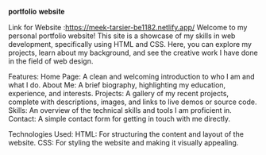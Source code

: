 𝐩𝐨𝐫𝐭𝐟𝐨𝐥𝐢𝐨 𝐰𝐞𝐛𝐬𝐢𝐭𝐞

Link for Website :https://meek-tarsier-be1182.netlify.app/
Welcome to my personal portfolio website! This site is a showcase of my skills in web development, specifically using HTML and CSS. Here, you can explore my projects, learn about my background, and see the creative work I have done in the field of web design.

Features: Home Page: A clean and welcoming introduction to who I am and what I do. About Me: A brief biography, highlighting my education, experience, and interests. Projects: A gallery of my recent projects, complete with descriptions, images, and links to live demos or source code. Skills: An overview of the technical skills and tools I am proficient in. Contact: A simple contact form for getting in touch with me directly.

Technologies Used: HTML: For structuring the content and layout of the website. CSS: For styling the website and making it visually appealing.
